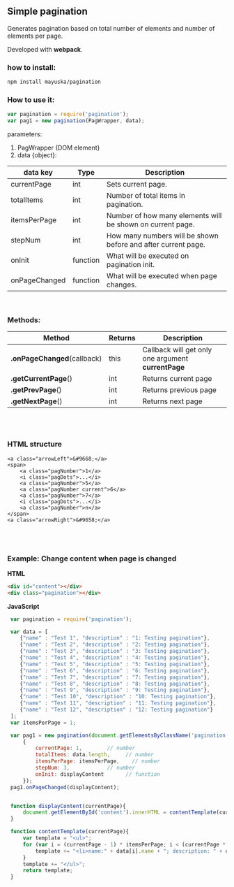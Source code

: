 ## Simple pagination
Generates pagination based on total number of elements and number of elements per page.

Developed with **webpack**.



### how to install:

```bash
npm install mayuska/pagination
```


### How to use it:
```javascript
var pagination = require('pagination');
var pag1 = new pagination(PagWrapper, data);
```
parameters: 
1. PagWrapper {DOM element}
2. data {object}:

data key | Type | Description 
--- | --- | ---  
currentPage		| int	 	| Sets current page.
totalItems  	| int 	 	| Number of total items in pagination.
itemsPerPage 	| int	 	| Number of how many elements will be shown on current page.
stepNum 		| int	 	| How many numbers will be shown before and after current page.
onInit 			| function 	| What will be executed on pagination init.
onPageChanged 	| function 	| What will be executed when page changes.

<br/>

### Methods:

Method | Returns | Description 
--- | --- |--- 
**.onPageChanged**(callback) 	| this 	| Callback will get only one argument **currentPage**
**.getCurrentPage**() 			| int 	| Returns current page
**.getPrevPage**() 				| int 	| Returns previous page
**.getNextPage**()				| int 	| Returns next page

 <br/>
 <br/>
 
### HTML structure

```
<a class="arrowLeft">&#9668;</a>
<span>
	<a class="pagNumber">1</a>
    <i class="pagDots">...</i>
    <a class="pagNumber">5</a>
    <a class="pagNumber current">6</a>
    <a class="pagNumber">7</a>
    <i class="pagDots">...</i>
    <a class="pagNumber">n</a>
</span>
<a class="arrowRight">&#9658;</a>
```

<br/>
<br/>

### Example: Change content when page is changed
**HTML**
```html
<div id="content"></div>
<div class="pagination"></div>
```
**JavaScript**

```javascript
 var pagination = require('pagination');

 var data = [
    {"name" : "Test 1", "description" : "1: Testing pagination"},
    {"name" : "Test 2", "description" : "2: Testing pagination"},
    {"name" : "Test 3", "description" : "3: Testing pagination"},
    {"name" : "Test 4", "description" : "4: Testing pagination"},
    {"name" : "Test 5", "description" : "5: Testing pagination"},
    {"name" : "Test 6", "description" : "6: Testing pagination"},
    {"name" : "Test 7", "description" : "7: Testing pagination"},
    {"name" : "Test 8", "description" : "8: Testing pagination"},
    {"name" : "Test 9", "description" : "9: Testing pagination"},
    {"name" : "Test 10", "description" : "10: Testing pagination"},
    {"name" : "Test 11", "description" : "11: Testing pagination"},
    {"name" : "Test 12", "description" : "12: Testing pagination"}
 ];
 var itemsPerPage = 1;

 var pag1 = new pagination(document.getElementsByClassName('pagination')[0],
     {
         currentPage: 1,		// number
         totalItems: data.length,	  // number
         itemsPerPage: itemsPerPage,    // number
         stepNum: 3,			// number
         onInit: displayContent		  // function
     });
 pag1.onPageChanged(displayContent);


 function displayContent(currentPage){
     document.getElementById('content').innerHTML = contentTemplate(currentPage);
 }

 function contentTemplate(currentPage){
     var template = "<ul>";
     for (var i = (currentPage - 1) * itemsPerPage; i < (currentPage * itemsPerPage) && i < data.length; i++) {
         template += "<li>name:" + data[i].name + "; description: " + data[i].description + "</li>";
     }
     template += "</ul>";
     return template;
 }

```
